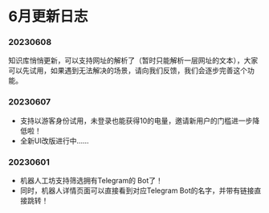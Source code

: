 # 6月更新日志

### 20230608

知识库悄悄更新，可以支持网址的解析了（暂时只能解析一层网址的文本），大家可以先试用，如果遇到无法解决的场景，请向我们反馈，我们会逐步完善这个功能。

### 20230607

* 支持以游客身份试用，未登录也能获得10的电量，邀请新用户的门槛进一步降低啦！
* 全新UI改版进行中……

### 20230601

* 机器人工坊支持筛选拥有Telegram的 Bot了！
* 同时，机器人详情页面可以直接看到对应Telegram Bot的名字，并带有链接直接跳转！
